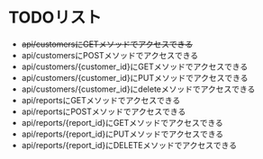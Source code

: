 # TODOリスト
- ~~api/customersにGETメソッドでアクセスできる~~
- api/customersにPOSTメソッドでアクセスできる
- api/customers/{customer_id}にGETメソッドでアクセスできる
- api/customers/{customer_id}にPUTメソッドでアクセスできる
- api/customers/{customer_id}にdeleteメソッドでアクセスできる
- api/reportsにGETメソッドでアクセスできる
- api/reportsにPOSTメソッドでアクセスできる
- api/reports/{report_id}にGETメソッドでアクセスできる
- api/reports/{report_id}にPUTメソッドでアクセスできる
- api/reports/{report_id}にDELETEメソッドでアクセスできる
